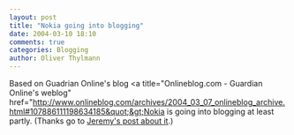 ```yaml
---
layout: post
title: "Nokia going into blogging"
date: 2004-03-10 18:10
comments: true
categories: Blogging
author: Oliver Thylmann
---
```



Based on Guadrian Online's blog &lt;a title=&quot;Onlineblog.com - Guardian Online's weblog&quot; href=&quot;http://www.onlineblog.com/archives/2004_03_07_onlineblog_archive.html#107886111198634185&quot;&gt;Nokia is going into blogging at least partly. (Thanks go to [Jeremy's post about it](http://www.ensight.org/archives/2004/03/10/nokia_looking_at_blogging.html).)

